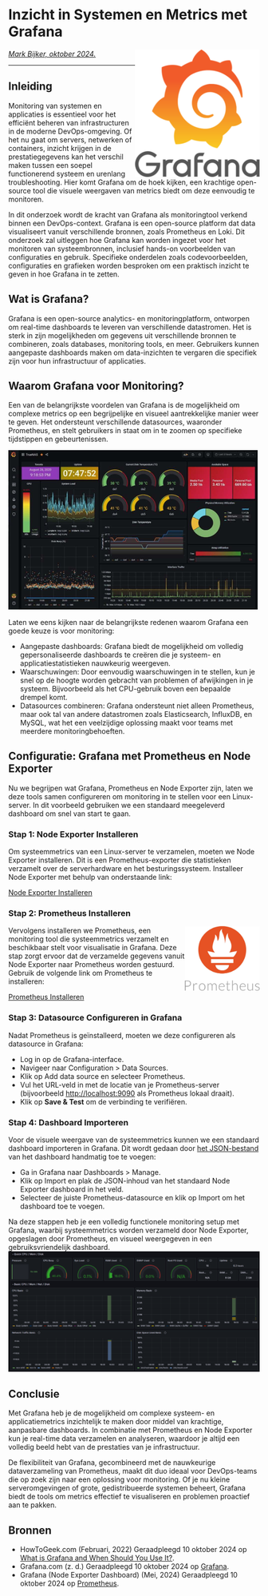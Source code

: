 # Inzicht in Systemen en Metrics met Grafana

<img src="plaatjes/grafana_logo.png" width="250" align="right" alt="Logo van Grafana" title="Logo van Grafana">

*[Mark Bijker, oktober 2024.](https://github.com/hanaim-devops/blog-MarkBijker)*
<hr/>

## Inleiding

Monitoring van systemen en applicaties is essentieel voor het efficiënt beheren van infrastructuren in de moderne DevOps-omgeving. Of het nu gaat om servers, netwerken of containers, inzicht krijgen in de prestatiegegevens kan het verschil maken tussen een soepel functionerend systeem en urenlang troubleshooting. Hier komt Grafana om de hoek kijken, een krachtige open-source tool die visuele weergaven van metrics biedt om deze eenvoudig te monitoren.

In dit onderzoek wordt de kracht van Grafana als monitoringtool verkend binnen een DevOps-context. Grafana is een open-source platform dat data visualiseert vanuit verschillende bronnen, zoals Prometheus en Loki. Dit onderzoek zal uitleggen hoe Grafana kan worden ingezet voor het monitoren van systeembronnen, inclusief hands-on voorbeelden van configuraties en gebruik. Specifieke onderdelen zoals codevoorbeelden, configuraties en grafieken worden besproken om een praktisch inzicht te geven in hoe Grafana in te zetten.

## Wat is Grafana?

Grafana is een open-source analytics- en monitoringplatform, ontworpen om real-time dashboards te leveren van verschillende datastromen. Het is sterk in zijn mogelijkheden om gegevens uit verschillende bronnen te combineren, zoals databases, monitoring tools, en meer. Gebruikers kunnen aangepaste dashboards maken om data-inzichten te vergaren die specifiek zijn voor hun infrastructuur of applicaties.

## Waarom Grafana voor Monitoring?

Een van de belangrijkste voordelen van Grafana is de mogelijkheid om complexe metrics op een begrijpelijke en visueel aantrekkelijke manier weer te geven. Het ondersteunt verschillende datasources, waaronder Prometheus, en stelt gebruikers in staat om in te zoomen op specifieke tijdstippen en gebeurtenissen.

<img src="plaatjes/grafana_graphs.png" width="500" alt="voorbeeld dashboard van Grafana" title="Voorbeeld dashboard van Grafana">

Laten we eens kijken naar de belangrijkste redenen waarom Grafana een goede keuze is voor monitoring:

- Aangepaste dashboards: Grafana biedt de mogelijkheid om volledig gepersonaliseerde dashboards te creëren die je systeem- en applicatiestatistieken nauwkeurig weergeven.
- Waarschuwingen: Door eenvoudig waarschuwingen in te stellen, kun je snel op de hoogte worden gebracht van problemen of afwijkingen in je systeem. Bijvoorbeeld als het CPU-gebruik boven een bepaalde drempel komt.
- Datasources combineren: Grafana ondersteunt niet alleen Prometheus, maar ook tal van andere datastromen zoals Elasticsearch, InfluxDB, en MySQL, wat het een veelzijdige oplossing maakt voor teams met meerdere monitoringbehoeften.

## Configuratie: Grafana met Prometheus en Node Exporter

Nu we begrijpen wat Grafana, Prometheus en Node Exporter zijn, laten we deze tools samen configureren om monitoring in te stellen voor een Linux-server. In dit voorbeeld gebruiken we een standaard meegeleverd dashboard om snel van start te gaan.

### Stap 1: Node Exporter Installeren

Om systeemmetrics van een Linux-server te verzamelen, moeten we Node Exporter installeren. Dit is een Prometheus-exporter die statistieken verzamelt over de serverhardware en het besturingssysteem. Installeer Node Exporter met behulp van onderstaande link:

[Node Exporter Installeren](https://prometheus.io/download/#:~:text=556adf78030370c461d059c8b4375e4296472a3af6036d217c979f68bcd5cb4e-,node_exporter,-Exporter%20for%20machine)

### Stap 2: Prometheus Installeren

<img src="plaatjes/prometheus_logo.jpg" width="150" align="right" alt="Logo van Prometheus" title="Logo van Prometheus">

Vervolgens installeren we Prometheus, een monitoring tool die systeemmetrics verzamelt en beschikbaar stelt voor visualisatie in Grafana. Deze stap zorgt ervoor dat de verzamelde gegevens vanuit Node Exporter naar Prometheus worden gestuurd. Gebruik de volgende link om Prometheus te installeren:

[Prometheus Installeren](https://prometheus.io/download/#:~:text=amd64-,prometheus,-The%20Prometheus%20monitoring)

### Stap 3: Datasource Configureren in Grafana

Nadat Prometheus is geïnstalleerd, moeten we deze configureren als datasource in Grafana:

- Log in op de Grafana-interface.
- Navigeer naar Configuration > Data Sources.
- Klik op Add data source en selecteer Prometheus.
- Vul het URL-veld in met de locatie van je Prometheus-server (bijvoorbeeld <http://localhost:9090> als Prometheus lokaal draait).
- Klik op **Save & Test** om de verbinding te verifiëren.

### Stap 4: Dashboard Importeren

Voor de visuele weergave van de systeemmetrics kunnen we een standaard dashboard importeren in Grafana. Dit wordt gedaan door [het JSON-bestand](dashboard.json) van het dashboard handmatig toe te voegen:

- Ga in Grafana naar Dashboards > Manage.
- Klik op Import en plak de JSON-inhoud van het standaard Node Exporter dashboard in het veld.
- Selecteer de juiste Prometheus-datasource en klik op Import om het dashboard toe te voegen.
  
Na deze stappen heb je een volledig functionele monitoring setup met Grafana, waarbij systeemmetrics worden verzameld door Node Exporter, opgeslagen door Prometheus, en visueel weergegeven in een gebruiksvriendelijk dashboard.
<img src="plaatjes/final_dashboard.png" alt="Uiteindelijk resultaat dashboard" title="Uiteindelijk resultaat dashboard">

## Conclusie

Met Grafana heb je de mogelijkheid om complexe systeem- en applicatiemetrics inzichtelijk te maken door middel van krachtige, aanpasbare dashboards. In combinatie met Prometheus en Node Exporter kun je real-time data verzamelen en analyseren, waardoor je altijd een volledig beeld hebt van de prestaties van je infrastructuur.

De flexibiliteit van Grafana, gecombineerd met de nauwkeurige dataverzameling van Prometheus, maakt dit duo ideaal voor DevOps-teams die op zoek zijn naar een oplossing voor monitoring. Of je nu kleine serveromgevingen of grote, gedistribueerde systemen beheert, Grafana biedt de tools om metrics effectief te visualiseren en problemen proactief aan te pakken.

## Bronnen
- HowToGeek.com (Februari, 2022) Geraadpleegd 10 oktober 2024 op [What is Grafana and When Should You Use It?](https://www.howtogeek.com/devops/what-is-grafana-and-when-should-you-use-it/).
- Grafana.com (z. d.) Geraadpleegd 10 oktober 2024 op [Grafana](https://grafana.com/).
- Grafana (Node Exporter Dashboard) (Mei, 2024) Geraadpleegd 10 oktober 2024 op [Prometheus](https://grafana.com/grafana/dashboards/1860-node-exporter-full/).